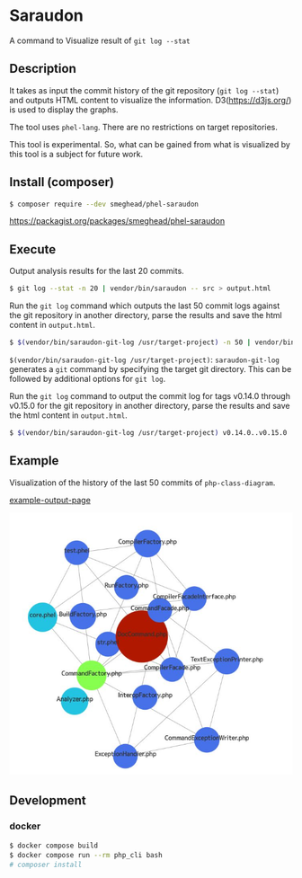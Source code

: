 # Saraudon

A command to Visualize result of `git log --stat`

## Description

It takes as input the commit history of the git repository (`git log --stat`) and outputs HTML content to visualize the information.
D3(https://d3js.org/) is used to display the graphs.

The tool uses `phel-lang`. There are no restrictions on target repositories.

This tool is experimental. So, what can be gained from what is visualized by this tool is a subject for future work.

## Install (composer)

```bash
$ composer require --dev smeghead/phel-saraudon
```

https://packagist.org/packages/smeghead/phel-saraudon

## Execute

Output analysis results for the last 20 commits.

```bash
$ git log --stat -n 20 | vendor/bin/saraudon -- src > output.html
```

Run the `git log` command which outputs the last 50 commit logs against the git repository in another directory, parse the results and save the html content in `output.html`.

```bash
$ $(vendor/bin/saraudon-git-log /usr/target-project) -n 50 | vendor/bin/saraudon -- src > output.html
```

`$(vendor/bin/saraudon-git-log /usr/target-project)`: `saraudon-git-log` generates a `git` command by specifying the target git directory. This can be followed by additional options for `git log`.

Run the `git log` command to output the commit log for tags v0.14.0 through v0.15.0 for the git repository in another directory, parse the results and save the html content in `output.html`.

```bash
$ $(vendor/bin/saraudon-git-log /usr/target-project) v0.14.0..v0.15.0 | vendor/bin/saraudon -- src > output.html
```

## Example

Visualization of the history of the last 50 commits of `php-class-diagram`.

[example-output-page](https://smeghead.github.io/phel-saraudon/example/output.html)

![example](example/output.jpg)

## Development

### docker

```bash
$ docker compose build 
$ docker compose run --rm php_cli bash
# composer install
```



